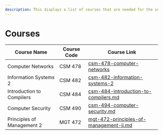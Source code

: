 ```yaml
---
description: This displays a list of courses that are needed for the semester
---
```


# Courses

| Course Name                | Course Code | Course Link                                                                                |
| -------------------------- | ----------- | ------------------------------------------------------------------------------------------ |
| Computer Networks          | CSM 478     | [csm-478-computer-networks](csm-478-computer-networks/ "mention")                          |
| Information Systems 2      | CSM 482     | [csm-482-information-systems-2](csm-482-information-systems-2/ "mention")                  |
| Introduction to Compilers  | CSM 484     | [csm-484-introduction-to-compilers.md](csm-484-introduction-to-compilers.md "mention")     |
| Computer Security          | CSM 490     | [csm-494-computer-security.md](csm-494-computer-security.md "mention")                     |
| Principles of Management 2 | MGT 472     | [mgt-472-principles-of-management-ii.md](mgt-472-principles-of-management-ii.md "mention") |
